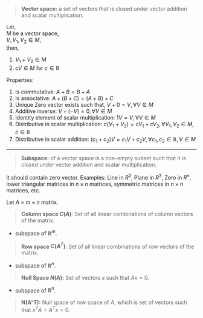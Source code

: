 > **Vector space:** a set of vectors that is closed under vector addition and scalar multiplication.

Let,  
$M$ be a vector space,  
$V, V_1, V_2 \in M$,  
then,  
1. $V_1+V_2 \in M$
2. $cV \in M$ for $c \in \mathbb{R}$

Properties:
1. Is commutative: $A+B=B+A$
2. Is associative: $A+(B+C)=(A+B)+C$
3. Unique Zero vector exists such that, $V+0=V, \forall V \in M$
4. Additive inverse: $V+(-V)=0, \forall V \in M$
5. Identity element of scalar multiplication: $1V=V, \forall V \in M$
6. Distributive in scalar multiplication: $c(V_1+V_2)=cV_1+cV_2, \forall V_1,V_2 \in M, c \in \mathbb{R}$
7. Distributive in scalar addition: $(c_1+c_2)V=c_1V+c_2V, \forall c_1,c_2 \in \mathbb{R}, V \in M$

----

> **Subspace:** of a vector space is a non-empty subset such that it is closed under vector addition and scalar multiplication.

It should contain zero vector.
Examples: Line in $R^2$, Plane in $R^3$, Zero in $R^n$, lower triangular matrices in $n \times n$ matrices, symmetric matrices in $n \times n$ matrices, etc.

Let $A$ = $m \times n$ matrix.  

> **Column space $C(A)$**: Set of all linear combinations of column vectors of the matrix.
- subspace of $\mathbb{R}^m$.


> **Row space $C(A^T)$**: Set of all linear combinations of row vectors of the matrix.
- subspace of $\mathbb{R}^n$.

> **Null Space $N(A)$:** Set of vectors $x$ such that $Ax=0$.
- subspace of $\mathbb{R}^n$.

> **N(A^T):** Null space of row space of $A$, which is set of vectors such that $x^TA=A^Tx=0$.


